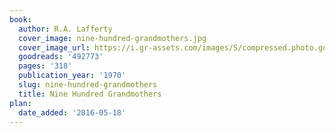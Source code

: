 ```yaml
---
book:
  author: R.A. Lafferty
  cover_image: nine-hundred-grandmothers.jpg
  cover_image_url: https://i.gr-assets.com/images/S/compressed.photo.goodreads.com/books/1281197263l/492773._SY160_.jpg
  goodreads: '492773'
  pages: '318'
  publication_year: '1970'
  slug: nine-hundred-grandmothers
  title: Nine Hundred Grandmothers
plan:
  date_added: '2016-05-18'
---
```

